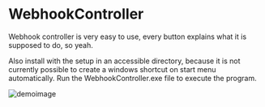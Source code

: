 # WebhookController

Webhook controller is very easy to use, every button explains what it is supposed to do, so yeah.

Also install with the setup in an accessible directory, because it is not currently possible to create a windows shortcut on start menu automatically.
Run the WebhookController.exe file to execute the program.

![demoimage](https://raw.githubusercontent.com/SomeoneNamedSomething/WebhookManager/master/demo.png)
